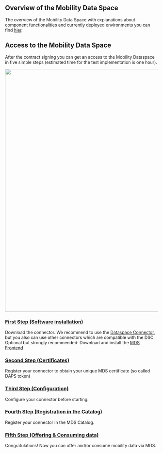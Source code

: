 ## Overview of the Mobility Data Space 

The overview of the Mobility Data Space with explanations about component functionalities and currently deployed environments you can find [hier](https://github.com/Mobility-Data-Space/mobility-data-space/wiki/MDS-Architecture).

## Access to the Mobility Data Space 

After the contract signing you can get an access to the Mobility Dataspace in five simple steps (estimated time for the test implementation is one hour). <br>

<img src="https://user-images.githubusercontent.com/91048868/178003112-5814af5e-8927-4b52-8411-c6ddda2eda3b.jpg" width=800><br>

### [First Step (Software installation)](https://github.com/Mobility-Data-Space/mobility-data-space/wiki/1.-Step-(Software-installation))
Download the connector. We recommend to use the [Dataspace Connector](https://github.com/International-Data-Spaces-Association/DataspaceConnector), but you also can use other connectors which are compatible with the DSC. <br>
Optional but strongly recommended: Download and install the [MDS Frontend](https://github.com/Mobility-Data-Space/DataspaceConnectorUI/releases)

### [Second Step (Certificates)](https://github.com/Mobility-Data-Space/mobility-data-space/wiki/2.-Step-(Certificates))
Register your connector to obtain your unique MDS certificate (so called DAPS token)

### [Third Step (Configuration)](https://github.com/Mobility-Data-Space/mobility-data-space/wiki/3.-Step-(Configuration))
Configure your connector before starting.

### [Fourth Step (Registration in the Catalog)](https://github.com/Mobility-Data-Space/mobility-data-space/wiki/4.-Step-(Registration-in-the-MDS-Catalog))
Register your connector in the MDS Catalog. <br>

### [Fifth Step (Offering & Consuming data)](https://github.com/Mobility-Data-Space/mobility-data-space/wiki/5.-Step-(Offering-&-Consuming-data))
Congratulations! Now you can offer and/or consume mobility data via MDS.